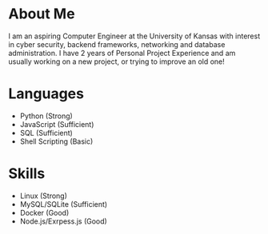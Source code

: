 # About Me
I am an aspiring Computer Engineer at the University of Kansas with interest in cyber security, backend frameworks, networking and database administration. I have 2 years of Personal Project Experience and am usually working on a new project, or trying to improve an old one!

# Languages
- Python (Strong)
- JavaScript (Sufficient)
- SQL (Sufficient)
- Shell Scripting (Basic)

# Skills
- Linux (Strong)
- MySQL/SQLite (Sufficient)
- Docker (Good)
- Node.js/Exrpess.js (Good)
